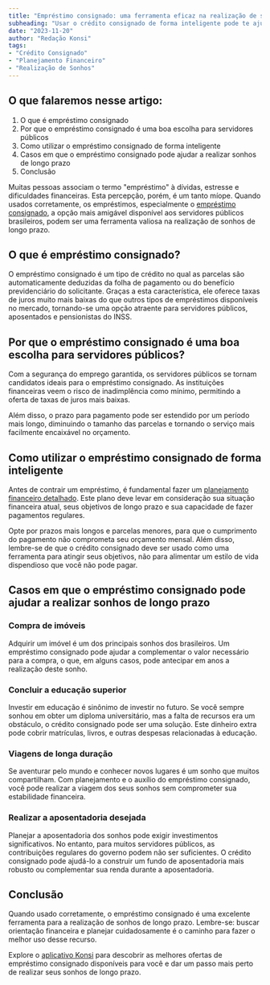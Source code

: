 ```yaml
---
title: "Empréstimo consignado: uma ferramenta eficaz na realização de sonhos de longo prazo"
subheading: "Usar o crédito consignado de forma inteligente pode te ajudar a alcançar seus objetivos financeiros mais duradouros."
date: "2023-11-20"
author: "Redação Konsi"
tags: 
- "Crédito Consignado"
- "Planejamento Financeiro"
- "Realização de Sonhos"
---
```


## O que falaremos nesse artigo:

1. O que é empréstimo consignado
2. Por que o empréstimo consignado é uma boa escolha para servidores públicos
3. Como utilizar o empréstimo consignado de forma inteligente
4. Casos em que o empréstimo consignado pode ajudar a realizar sonhos de longo prazo
5. Conclusão


Muitas pessoas associam o termo "empréstimo" à dívidas, estresse e dificuldades financeiras. Esta percepção, porém, é um tanto míope. Quando usados corretamente, os empréstimos, especialmente o [empréstimo consignado](https://www.konsi.com.br/postagens/por-que-o-crdito-consignado-a-melhor-escolha-para-servidores-pblicos), a opção mais amigável disponível aos servidores públicos brasileiros, podem ser uma ferramenta valiosa na realização de sonhos de longo prazo. 

## O que é empréstimo consignado?

O empréstimo consignado é um tipo de crédito no qual as parcelas são automaticamente deduzidas da folha de pagamento ou do benefício previdenciário do solicitante. Graças a esta característica, ele oferece taxas de juros muito mais baixas do que outros tipos de empréstimos disponíveis no mercado, tornando-se uma opção atraente para servidores públicos, aposentados e pensionistas do INSS.

## Por que o empréstimo consignado é uma boa escolha para servidores públicos?

Com a segurança do emprego garantida, os servidores públicos se tornam candidatos ideais para o empréstimo consignado. As instituições financeiras veem o risco de inadimplência como mínimo, permitindo a oferta de taxas de juros mais baixas. 

Além disso, o prazo para pagamento pode ser estendido por um período mais longo, diminuindo o tamanho das parcelas e tornando o serviço mais facilmente encaixável no orçamento.

## Como utilizar o empréstimo consignado de forma inteligente

Antes de contrair um empréstimo, é fundamental fazer um [planejamento financeiro detalhado](https://www.konsi.com.br/postagens/como-criar-e-seguir-um-oramento-financeiro-pessoal-para-servidores-pblicos). Este plano deve levar em consideração sua situação financeira atual, seus objetivos de longo prazo e sua capacidade de fazer pagamentos regulares.

Opte por prazos mais longos e parcelas menores, para que o cumprimento do pagamento não comprometa seu orçamento mensal. Além disso, lembre-se de que o crédito consignado deve ser usado como uma ferramenta para atingir seus objetivos, não para alimentar um estilo de vida dispendioso que você não pode pagar.

## Casos em que o empréstimo consignado pode ajudar a realizar sonhos de longo prazo

### Compra de imóveis

Adquirir um imóvel é um dos principais sonhos dos brasileiros. Um empréstimo consignado pode ajudar a complementar o valor necessário para a compra, o que, em alguns casos, pode antecipar em anos a realização deste sonho.

### Concluir a educação superior

Investir em educação é sinônimo de investir no futuro. Se você sempre sonhou em obter um diploma universitário, mas a falta de recursos era um obstáculo, o crédito consignado pode ser uma solução. Este dinheiro extra pode cobrir matrículas, livros, e outras despesas relacionadas à educação.

### Viagens de longa duração

Se aventurar pelo mundo e conhecer novos lugares é um sonho que muitos compartilham. Com planejamento e o auxílio do empréstimo consignado, você pode realizar a viagem dos seus sonhos sem comprometer sua estabilidade financeira.

### Realizar a aposentadoria desejada

Planejar a aposentadoria dos sonhos pode exigir investimentos significativos. No entanto, para muitos servidores públicos, as contribuições regulares do governo podem não ser suficientes. O crédito consignado pode ajudá-lo a construir um fundo de aposentadoria mais robusto ou complementar sua renda durante a aposentadoria.

## Conclusão 

Quando usado corretamente, o empréstimo consignado é uma excelente ferramenta para a realização de sonhos de longo prazo. Lembre-se: buscar orientação financeira e planejar cuidadosamente é o caminho para fazer o melhor uso desse recurso.

Explore o [aplicativo Konsi](https://www.konsi.com.br/download) para descobrir as melhores ofertas de empréstimo consignado disponíveis para você e dar um passo mais perto de realizar seus sonhos de longo prazo.
